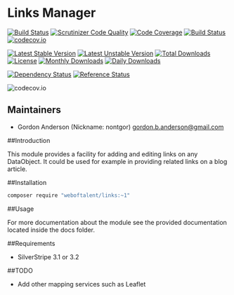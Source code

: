 # Links Manager
[![Build Status](https://travis-ci.org/gordonbanderson/Silverstripe-Links-Module.svg?branch=master)](https://travis-ci.org/gordonbanderson/Silverstripe-Links-Module)
[![Scrutinizer Code Quality](https://scrutinizer-ci.com/g/gordonbanderson/Silverstripe-Links-Module/badges/quality-score.png?b=master)](https://scrutinizer-ci.com/g/gordonbanderson/Silverstripe-Links-Module/?branch=master)
[![Code Coverage](https://scrutinizer-ci.com/g/gordonbanderson/Silverstripe-Links-Module/badges/coverage.png?b=master)](https://scrutinizer-ci.com/g/gordonbanderson/Silverstripe-Links-Module/?branch=master)
[![Build Status](https://scrutinizer-ci.com/g/gordonbanderson/Silverstripe-Links-Module/badges/build.png?b=master)](https://scrutinizer-ci.com/g/gordonbanderson/Silverstripe-Links-Module/build-status/master)
[![codecov.io](https://codecov.io/github/gordonbanderson/Silverstripe-Links-Module/coverage.svg?branch=master)](https://codecov.io/github/gordonbanderson/Silverstripe-Links-Module?branch=master)

[![Latest Stable Version](https://poser.pugx.org/weboftalent/links/version)](https://packagist.org/packages/weboftalent/links)
[![Latest Unstable Version](https://poser.pugx.org/weboftalent/links/v/unstable)](//packagist.org/packages/weboftalent/links)
[![Total Downloads](https://poser.pugx.org/weboftalent/links/downloads)](https://packagist.org/packages/weboftalent/links)
[![License](https://poser.pugx.org/weboftalent/links/license)](https://packagist.org/packages/weboftalent/links)
[![Monthly Downloads](https://poser.pugx.org/weboftalent/links/d/monthly)](https://packagist.org/packages/weboftalent/links)
[![Daily Downloads](https://poser.pugx.org/weboftalent/links/d/daily)](https://packagist.org/packages/weboftalent/links)

[![Dependency Status](https://www.versioneye.com/php/weboftalent:links/badge.svg)](https://www.versioneye.com/php/weboftalent:links)
[![Reference Status](https://www.versioneye.com/php/weboftalent:links/reference_badge.svg?style=flat)](https://www.versioneye.com/php/weboftalent:links/references)

![codecov.io](https://codecov.io/github/gordonbanderson/Silverstripe-Links-Module/branch.svg?branch=master)

## Maintainers

* Gordon Anderson (Nickname: nontgor)
	<gordon.b.anderson@gmail.com>

##Introduction

This module provides a facility for adding and editing links on any DataObject.
It could be used for example in providing related links on a blog article.
 
##Installation
```bash
composer require "weboftalent/links:~1"
```
##Usage

For more documentation about the module see the provided documentation located
inside the docs folder.

##Requirements
* SilverStripe 3.1 or 3.2

##TODO
* Add other mapping services such as Leaflet
